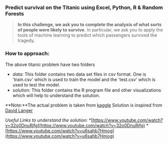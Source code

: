 ### Predict survival on the Titanic using Excel, Python, R & Random Forests

> **In this challenge, we ask you to complete the analysis of what sorts of people were likely to survive.** 
In particular, we ask you to apply the tools of machine learning to predict which passengers survived the tragedy.

### How to approach:
The above titanic problem have two folders
* *data:* This folder contains two data set files in csv format. One is 'train.csv' which is used to train the model and 
the 'test.csv' which is used to test the model.
* *solution:* This folder contains the R program file and other visualizations which will help to understand the solution.


**Note:**The actual problem is taken from [kaggle](https://www.kaggle.com/c/titanic)
Solution is inspired from [David Langer](https://github.com/EasyD/IntroToDataScience)

*Useful Links to understand the solution:*
*[https://www.youtube.com/watch?v=32o0DnuRjfg](https://www.youtube.com/watch?v=32o0DnuRjfg)
*[https://www.youtube.com/watch?v=u6sahb7Hmog](https://www.youtube.com/watch?v=u6sahb7Hmog)


